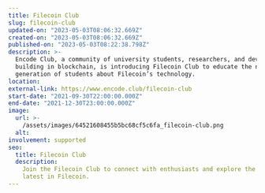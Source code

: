 ```yaml
---
title: Filecoin Club
slug: filecoin-club
updated-on: "2023-05-03T08:06:32.669Z"
created-on: "2023-05-03T08:06:32.669Z"
published-on: "2023-05-03T08:22:38.798Z"
description: >-
  Encode Club, a community of university students, researchers, and developers
  building in blockchain, is introducing Filecoin Club to educate the next
  generation of students about Filecoin’s technology.
location:
external-link: https://www.encode.club/filecoin-club
start-date: "2021-09-30T22:00:00.000Z"
end-date: "2021-12-30T23:00:00.000Z"
image:
  url: >-
    /assets/images/64521608455b5bc68cf5c6fa_filecoin-club.png
  alt:
involvement: supported
seo:
  title: Filecoin Club
  description:
    Join the Filecoin Club to connect with enthusiasts and explore the
    latest in Filecoin.
---
```

